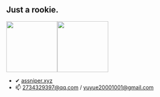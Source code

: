 ## Just a rookie.

<img align="" height="135px" src="https://github-readme-stats.vercel.app/api?username=anshansniper&hide_title=true&hide_border=true&show_icons=true&include_all_commits=true&line_height=21&bg_color=0,EC6C6C,FFD479,FFFC79,73FA79&theme=graywhite" /><img align="" height="135px" src="https://github-readme-stats.vercel.app/api/top-langs/?username=anshansniper&hide_border=true&layout=compact&bg_color=0,73FA79,73FDFF,D783FF&theme=graywhite" />

- ✔ <a href="https://assniper.xyz/about" target="_blank">assniper.xyz</a>
- 📫 2734329397@qq.com / yuyue20001001@gmail.com

<!--
**AnshanSniper/AnshanSniper** is a ✨ _special_ ✨ repository because its `README.md` (this file) appears on your GitHub profile.
Here are some ideas to get you started:
- 🔭 I’m currently working on ...
- 🌱 I’m currently learning ...
- 👯 I’m looking to collaborate on ...
- 🤔 I’m looking for help with ...
- 💬 Ask me about ...
- 📫 How to reach me: ...
- 😄 Pronouns: ...
- ⚡ Fun fact: ...
-->
